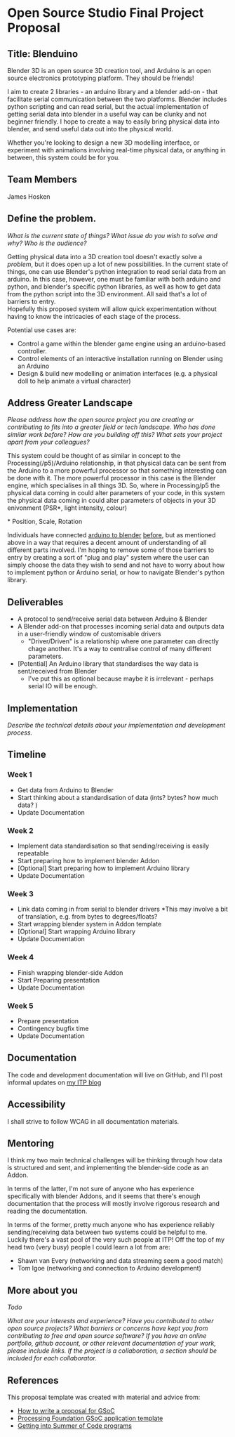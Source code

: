 # Open Source Studio Final Project Proposal

## Title: Blenduino

Blender 3D is an open source 3D creation tool, and Arduino is an open source electronics prototyping platform. They should be friends!

I aim to create 2 libraries - an arduino library and a blender add-on - that facilitate serial communication between the two platforms.
Blender includes python scripting and can read serial, but the actual implementation of getting serial data into blender in a useful way can be clunky and not beginner friendly. I hope to create a way to easily bring physical data into blender, and send useful data out into the physical world.

Whether you're looking to design a new 3D modelling interface, or experiment with animations involving real-time physical data, or anything in between, this system could be for you.


## Team Members

James Hosken

## Define the problem.

_What is the current state of things? What issue do you wish to solve and why? Who is the audience?_

Getting physical data into a 3D creation tool doesn't exactly solve a *problem*, but it does open up a lot of new possibilities. 
In the current state of things, one can use Blender's python integration to read serial data from an arduino. In this case, however, one must be familiar with both arduino and python, and blender's specific python libraries, as well as how to get data from the python script into the 3D environment. All said that's a lot of barriers to entry.  
Hopefully this proposed system will allow quick experimentation without having to know the intricacies of each stage of the process.

Potential use cases are:
* Control a game within the blender game engine using an arduino-based controller.
* Control elements of an interactive installation running on Blender using an Arduino
* Design & build new modelling or animation interfaces (e.g. a physical doll to help animate a virtual character)

## Address Greater Landscape

_Please address how the open source project you are creating or contributing to fits into a greater field or tech landscape. Who has done similar work before? How are you building off this? What sets your project apart from your colleagues?_

This system could be thought of as similar in concept to the Processing(/p5)/Arduino relationship, in that physical data can be sent from the Arduino to a more powerful processor so that something interesting can be done with it. The more powerful processor in this case is the Blender engine, which specialises in all things 3D. So, where in Processing/p5 the physical data coming in could alter parameters of your code, in this system the physical data coming in could alter parameters of objects in your 3D enivonment (PSR\*, light intensity, colour)

\* Position, Scale, Rotation

Individuals have connected [arduino to blender](http://forum.arduino.cc/index.php?topic=17797.0) [before](https://www.youtube.com/watch?v=sVtZPQGt5PM), but as mentioned above in a way that requires a decent amount of understanding of all different parts involved. I'm hoping to remove some of those barriers to entry by creating a sort of "plug and play" system where the user can simply choose the data they wish to send and not have to worry about how to implement python or Arduino serial, or how to navigate Blender's python library.

## Deliverables

* A protocol to send/receive serial data between Arduino & Blender
* A Blender add-on that processes incoming serial data and outputs data in a user-friendly window of customisable drivers
  * "Driver/Driven" is a relationship where one parameter can directly chage another. It's a way to centralise control of many different parameters.
* [Potential] An Arduino library that standardises the way data is sent/received from Blender
  * I've put this as optional because maybe it is irrelevant - perhaps serial IO will be enough.

## Implementation

_Describe the technical details about your implementation and development process._

## Timeline

### Week 1 
* Get data from Arduino to Blender
* Start thinking about a standardisation of data (ints? bytes? how much data? )
* Update Documentation

### Week 2
* Implement data standardisation so that sending/receiving is easily repeatable
* Start preparing how to implement blender Addon
* [Optional] Start preparing how to implement Arduino library
* Update Documentation

### Week 3
* Link data coming in from serial to blender drivers
  *This may involve a bit of translation, e.g. from bytes to degrees/floats?
* Start wrapping blender system in Addon template
* [Optional] Start wrapping Arduino library
* Update Documentation

### Week 4
* Finish wrapping blender-side Addon
* Start Preparing presentation
* Update Documentation

### Week 5
* Prepare presentation 
* Contingency bugfix time
* Update Documentation

## Documentation

The code and development documentation will live on GitHub, and I'll post informal updates on [my ITP blog](https://generallyplayful.com)

## Accessibility

I shall strive to follow WCAG in all documentation materials.

## Mentoring

I think my two main technical challenges will be thinking through how data is structured and sent, and implementing the blender-side code as an Addon. 

In terms of the latter, I'm not sure of anyone who has experience specifically with blender Addons, and it seems that there's enough documentation that the process will mostly involve rigorous research and reading the documentation.

In terms of the former, pretty much anyone who has experience reliably sending/receiving data between two systems could be helpful to me. Luckily there's a vast pool of the very such people at ITP! Off the top of my head two (very busy) people I could learn a lot from are:
- Shawn van Every (networking and data streaming seem a good match)
- Tom Igoe (networking and connection to Arduino development)


## More about you

*Todo*

_What are your interests and experience? Have you contributed to other open source projects? What barriers or concerns have kept you from contributing to free and open source software? If you have an online portfolio, github account, or other relevant documentation of your work, please include links. If the project is a collaboration, a section should be included for each collaborator._

## References

This proposal template was created with material and advice from:

- [How to write a proposal for GSoC](http://teom.org/blog/kde/how-to-write-a-kick-ass-proposal-for-google-summer-of-code/)
- [Processing Foundation GSoC application template](https://docs.google.com/document/d/1UFcWh2IWqhICh4YIFNwtKUaWWXifaBB67rjPxbYzjbE/edit)
- [Getting into Summer of Code programs](http://exploreshaifali.github.io/2015/06/08/getting-into-summer-of-code-programs/)
